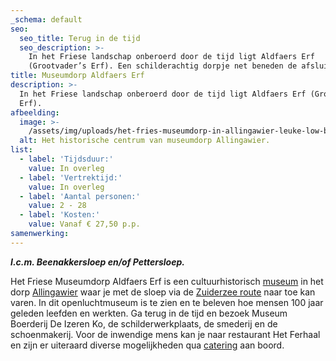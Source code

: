 ```yaml
---
_schema: default
seo:
  seo_title: Terug in de tijd
  seo_description: >-
    In het Friese landschap onberoerd door de tijd ligt Aldfaers Erf
    (Grootvader’s Erf). Een schilderachtig dorpje net beneden de afsluitdijk.
title: Museumdorp Aldfaers Erf
description: >-
  In het Friese landschap onberoerd door de tijd ligt Aldfaers Erf (Grootvader’s
  Erf). 
afbeelding:
  image: >-
    /assets/img/uploads/het-fries-museumdorp-in-allingawier-leuke-low-budget-uitjes-in-friesland-voor-kinderen-tip-mamas-meisje-blog.jpg
  alt: Het historische centrum van museumdorp Allingawier.
list:
  - label: 'Tijdsduur:'
    value: In overleg
  - label: 'Vertrektijd:'
    value: In overleg
  - label: 'Aantal personen:'
    value: 2 - 28
  - label: 'Kosten:'
    value: Vanaf € 27,50 p.p.
samenwerking:
---
```


***I.c.m. Beenakkersloep en/of Pettersloep.***

Het Friese Museumdorp Aldfaers Erf is een cultuurhistorisch&nbsp;<a target="_blank" rel="noopener" href="https://nl.wikipedia.org/wiki/Museum">museum</a>&nbsp;in het dorp&nbsp;<a target="_blank" rel="noopener" href="https://nl.wikipedia.org/wiki/Allingawier">Allingawier</a>&nbsp;waar je met de sloep via de [Zuiderzee route](https://sloepverhuurbolsward.nl/routes) naar toe kan varen. In dit openluchtmuseum is te zien en te beleven hoe mensen 100 jaar geleden leefden en werkten. Ga terug in de tijd en bezoek Museum Boerderij De Izeren Ko, de schilderwerkplaats, de smederij en de schoenmakerij. Voor de inwendige mens kan je naar restaurant Het Ferhaal en zijn er uiteraard diverse mogelijkheden qua [cater](https://sloepverhuurbolsward.nl/catering)[ing](https://sloepverhuurbolsward.nl/catering)&nbsp;aan boord.

